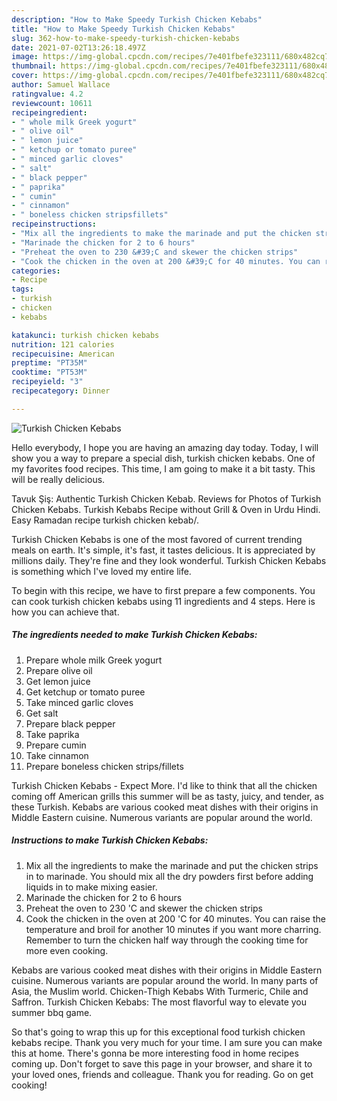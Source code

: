 ```yaml
---
description: "How to Make Speedy Turkish Chicken Kebabs"
title: "How to Make Speedy Turkish Chicken Kebabs"
slug: 362-how-to-make-speedy-turkish-chicken-kebabs
date: 2021-07-02T13:26:18.497Z
image: https://img-global.cpcdn.com/recipes/7e401fbefe323111/680x482cq70/turkish-chicken-kebabs-recipe-main-photo.jpg
thumbnail: https://img-global.cpcdn.com/recipes/7e401fbefe323111/680x482cq70/turkish-chicken-kebabs-recipe-main-photo.jpg
cover: https://img-global.cpcdn.com/recipes/7e401fbefe323111/680x482cq70/turkish-chicken-kebabs-recipe-main-photo.jpg
author: Samuel Wallace
ratingvalue: 4.2
reviewcount: 10611
recipeingredient:
- " whole milk Greek yogurt"
- " olive oil"
- " lemon juice"
- " ketchup or tomato puree"
- " minced garlic cloves"
- " salt"
- " black pepper"
- " paprika"
- " cumin"
- " cinnamon"
- " boneless chicken stripsfillets"
recipeinstructions:
- "Mix all the ingredients to make the marinade and put the chicken strips in to marinade. You should mix all the dry powders first before adding liquids in to make mixing easier."
- "Marinade the chicken for 2 to 6 hours"
- "Preheat the oven to 230 &#39;C and skewer the chicken strips"
- "Cook the chicken in the oven at 200 &#39;C for 40 minutes. You can raise the temperature and broil for another 10 minutes if you want more charring. Remember to turn the chicken half way through the cooking time for more even cooking."
categories:
- Recipe
tags:
- turkish
- chicken
- kebabs

katakunci: turkish chicken kebabs 
nutrition: 121 calories
recipecuisine: American
preptime: "PT35M"
cooktime: "PT53M"
recipeyield: "3"
recipecategory: Dinner

---
```



![Turkish Chicken Kebabs](https://img-global.cpcdn.com/recipes/7e401fbefe323111/680x482cq70/turkish-chicken-kebabs-recipe-main-photo.jpg)

Hello everybody, I hope you are having an amazing day today. Today, I will show you a way to prepare a special dish, turkish chicken kebabs. One of my favorites food recipes. This time, I am going to make it a bit tasty. This will be really delicious.

Tavuk Şiş: Authentic Turkish Chicken Kebab. Reviews for Photos of Turkish Chicken Kebabs. Turkish Kebabs Recipe without Grill &amp; Oven in Urdu Hindi. Easy Ramadan recipe turkish chicken kebab/.

Turkish Chicken Kebabs is one of the most favored of current trending meals on earth. It's simple, it's fast, it tastes delicious. It is appreciated by millions daily. They're fine and they look wonderful. Turkish Chicken Kebabs is something which I've loved my entire life.


To begin with this recipe, we have to first prepare a few components. You can cook turkish chicken kebabs using 11 ingredients and 4 steps. Here is how you can achieve that.

<!--inarticleads1-->

##### The ingredients needed to make Turkish Chicken Kebabs:

1. Prepare  whole milk Greek yogurt
1. Prepare  olive oil
1. Get  lemon juice
1. Get  ketchup or tomato puree
1. Take  minced garlic cloves
1. Get  salt
1. Prepare  black pepper
1. Take  paprika
1. Prepare  cumin
1. Take  cinnamon
1. Prepare  boneless chicken strips/fillets


Turkish Chicken Kebabs - Expect More. I&#39;d like to think that all the chicken coming off American grills this summer will be as tasty, juicy, and tender, as these Turkish. Kebabs are various cooked meat dishes with their origins in Middle Eastern cuisine. Numerous variants are popular around the world. 

<!--inarticleads2-->

##### Instructions to make Turkish Chicken Kebabs:

1. Mix all the ingredients to make the marinade and put the chicken strips in to marinade. You should mix all the dry powders first before adding liquids in to make mixing easier.
1. Marinade the chicken for 2 to 6 hours
1. Preheat the oven to 230 &#39;C and skewer the chicken strips
1. Cook the chicken in the oven at 200 &#39;C for 40 minutes. You can raise the temperature and broil for another 10 minutes if you want more charring. Remember to turn the chicken half way through the cooking time for more even cooking.


Kebabs are various cooked meat dishes with their origins in Middle Eastern cuisine. Numerous variants are popular around the world. In many parts of Asia, the Muslim world. Chicken-Thigh Kebabs With Turmeric, Chile and Saffron. Turkish Chicken Kebabs: The most flavorful way to elevate you summer bbq game. 

So that's going to wrap this up for this exceptional food turkish chicken kebabs recipe. Thank you very much for your time. I am sure you can make this at home. There's gonna be more interesting food in home recipes coming up. Don't forget to save this page in your browser, and share it to your loved ones, friends and colleague. Thank you for reading. Go on get cooking!
